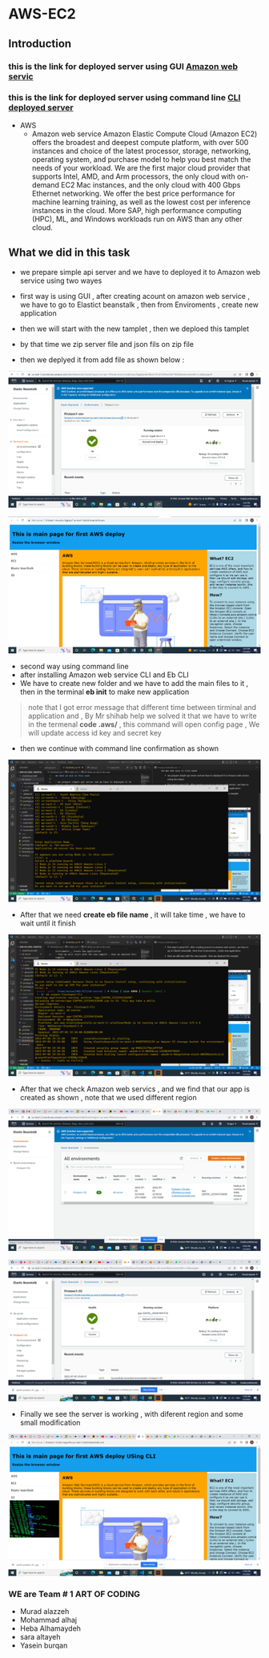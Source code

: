 # AWS-EC2
##  Introduction 

### this is the link for deployed server using GUI [Amazon web servic](http://firstaws1-env.eba-3qjjnpe7.us-east-1.elasticbeanstalk.com/)

### this is the link for deployed server using command line [CLI deployed server](http://firstaws1-cli.eba-mjpyrkhu.us-west-2.elasticbeanstalk.com/)
* AWS
    * Amazon web service
Amazon Elastic Compute Cloud (Amazon EC2) offers the broadest and deepest compute platform, with over 500 instances and choice of the latest processor, storage, networking, operating system, and purchase model to help you best match the needs of your workload. We are the first major cloud provider that supports Intel, AMD, and Arm processors, the only cloud with on-demand EC2 Mac instances, and the only cloud with 400 Gbps Ethernet networking. We offer the best price performance for machine learning training, as well as the lowest cost per inference instances in the cloud. More SAP, high performance computing (HPC), ML, and Windows workloads run on AWS than any other cloud.

## What we did in this task 

* we prepare simple api server and we have to deployed it to Amazon web service using two wayes 

* first way is using GUI , after creating acount on amazon web service , we have to go to Elastict beanstalk , then from Enviroments , create new application 
* then we will start with the new tamplet , then we deploed this tamplet 
* by that time we zip server file and json fils on zip file 
* then we deplyed it from add file 
as shown below :

![link](./public/Screenshot%20(369).png)

![link](./public/Screenshot%20(368).png)



* second way using command line 
* after installing Amazon web service CLI and Eb CLI 
* We have to create new folder and we have to add the main files to it , then in the terminal **eb init** to make new application 

> note that I got error message that different time between tirminal and application 
and , By Mr shihab help we solved it that we have to write in the termenal **code .aws/** , this command will open config page , We will update access id key and secret key 

* then we continue with command line confirmation as shown 

![link](./public/Screenshot%20(370).png)

* After that we need **create eb file name** , it will take time , we have to wait until it finish 

![link](./public/Screenshot%20(371).png)

* After that we check Amazon web servics , and we find that our app is created as shown , note that we used different region 

![link](./public/Screenshot%20(372).png)

![link](./public/Screenshot%20(373).png)

* Finally we see the server is working , with diferent region and some small modification 

![link](./public/Screenshot%20(374).png)



### WE are Team # 1 ART OF CODING 
* Murad alazzeh 
* Mohammad alhaj
* Heba Alhamaydeh
* sara altayeh
* Yasein burqan





